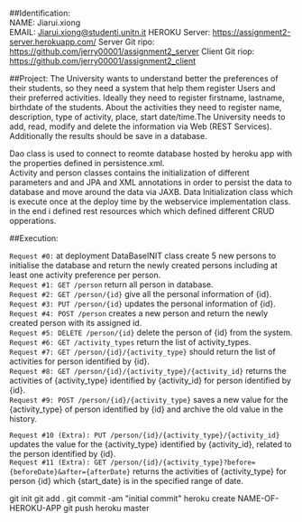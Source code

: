 ##Identification:  
NAME: Jiarui.xiong  
EMAIL: Jiarui.xiong@studenti.unitn.it
HEROKU Server: https://assignment2-server.herokuapp.com/
Server Git ripo: https://github.com/jerry00001/assignment2_server
Client Git riop: https://github.com/jerry00001/assignment2_client

##Project:
The University wants to understand better the preferences of their students, so they need a system that help them register Users and their preferred activities. Ideally they need to register firstname, lastname, birthdate of the students. About the activities they need to register name, description, type of activity, place, start date/time.The University needs to add, read, modify and delete the information via Web (REST Services). Additionally the results should be save in a database.

Dao class is used to connect to reomte database hosted by heroku app with the properties defined in persistence.xml.  
Activity and person classes contains the initialization of different parameters and and JPA and XML annotations in order to persist the data to database and move around the data via JAXB.
Data Initialization class which is execute once at the deploy time by the webservice implementation class. in the end i defined rest resources which which defined different CRUD opperations.  

##Execution:

`Request #0:` at deployment DataBaseINIT class create 5 new persons to initialise the database and return the newly created persons including at least one activity preference per person.  
`Request #1: GET /person` return all person in database.  
`Request #2: GET /person/{id}` give all the personal information of {id}.  
`Request #3: PUT /person/{id}` updates the personal information of {id}.  
`Request #4: POST /person` creates a new person and return the newly created person with its assigned id.  
`Request #5: DELETE /person/{id}` delete the person of {id} from the system.  
`Request #6: GET /activity_types` return the list of activity_types.  
`Request #7: GET /person/{id}/{activity_type}` should return the list of activities for person identified by {id}.  
`Request #8: GET /person/{id}/{activity_type}/{activity_id}` returns the activities of {activity_type} identified by {activity_id} for person identified by {id}.  
`Request #9: POST /person/{id}/{activity_type}` saves a new value for the {activity_type} of person identified by {id} and archive the old value in the history.  

`Request #10 (Extra): PUT /person/{id}/{activity_type}/{activity_id}` updates the value for the {activity_type} identified by {activity_id}, related to the person identified by {id}.  
`Request #11 (Extra): GET /person/{id}/{activity_type}?before={beforeDate}&after={afterDate}` returns the activities of {activity_type} for person {id} which {start_date} is in the specified range of date.  


git init
git add .
git commit -am "initial commit"
heroku create NAME-OF-HEROKU-APP
git push heroku master
